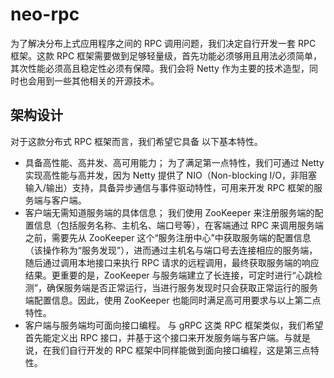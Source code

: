 # neo-rpc
为了解决分布上式应用程序之间的 RPC 调用问题，我们决定自行开发一套 RPC 框架。这款 RPC 框架需要做到足够轻量级，首先功能必须够用且用法必须简单，其次性能必须高且稳定性必须有保障。我们会将 Netty 作为主要的技术造型，同时也会用到一些其他相关的开源技术。

## 架构设计
对于这款分布式 RPC 框架而言，我们希望它具备 以下基本特性。
- 具备高性能、高并发、高可用能力；
为了满足第一点特性，我们可通过 Netty 实现高性能与高并发，因为 Netty 提供了 NIO（Non-blocking I/O，非阻塞输入/输出）支持，具备异步通信与事件驱动特性，可用来开发 RPC 框架的服务端与客户端。    
- 客户端无需知道服务端的具体信息；
我们使用 ZooKeeper 来注册服务端的配置信息（包括服务名称、主机名、端口号等），在客端通过 RPC 来调用服务端之前，需要先从 ZooKeeper 这个“服务注册中心”中获取服务端的配置信息（该操作称为“服务发现”），进而通过主机名与端口号去连接相应的服务端，随后通过调用本地接口来执行 RPC 请求的远程调用，最终获取服务端的响应结果。更重要的是，ZooKeeper 与服务端建立了长连接，可定时进行“心跳检测”，确保服务端是否正常运行，当进行服务发现时只会获取正常运行的服务端配置信息。因此，使用 ZooKeeper 也能同时满足高可用要求与以上第二点特性。  
- 客户端与服务端均可面向接口编程。
与 gRPC 这类 RPC 框架类似，我们希望首先能定义出 RPC 接口，并基于这个接口来开发服务端与客户端。与就是说，在我们自行开发的 RPC 框架中同样能做到面向接口编程，这是第三点特性。    
